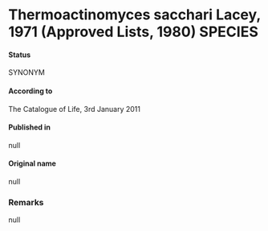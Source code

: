 Thermoactinomyces sacchari Lacey, 1971 (Approved Lists, 1980) SPECIES
=======

#### Status
SYNONYM

#### According to
The Catalogue of Life, 3rd January 2011

#### Published in
null

#### Original name
null

### Remarks
null